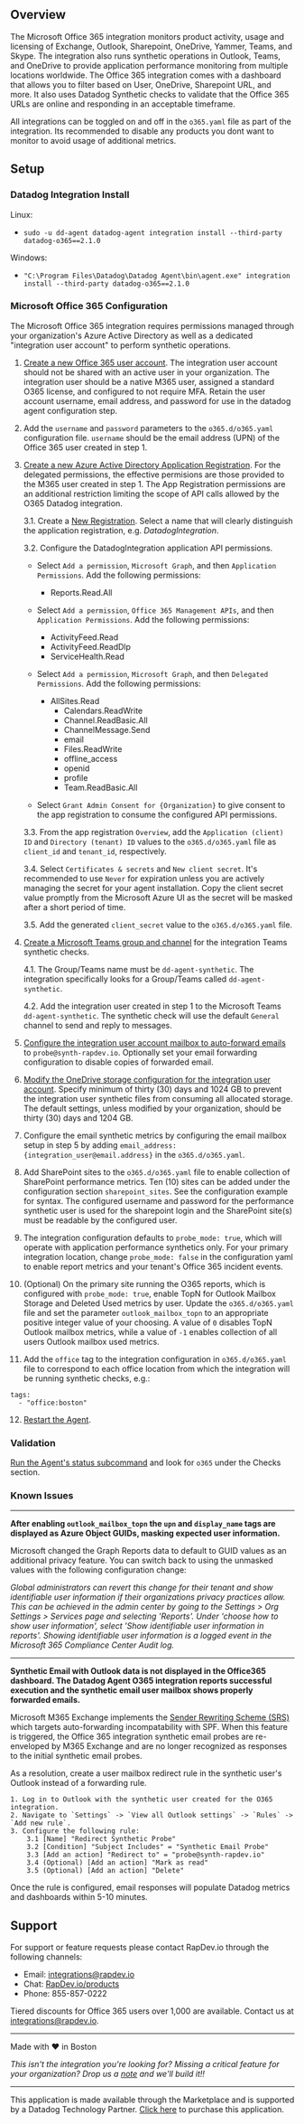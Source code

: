## Overview

The Microsoft Office 365 integration monitors product activity, usage and licensing of Exchange, Outlook, Sharepoint, OneDrive, Yammer, Teams, and Skype. The integration also runs synthetic operations in Outlook, Teams, and OneDrive to provide application performance monitoring from multiple locations worldwide. The Office 365 integration comes with a dashboard that allows you to filter based on User, OneDrive, Sharepoint URL, and more. It also uses Datadog Synthetic checks to validate that the Office 365 URLs are online and responding in an acceptable timeframe.

All integrations can be toggled on and off in the ```o365.yaml``` file as part of the integration.  Its recommended to disable any products you dont want to monitor to avoid usage of additional metrics.

## Setup

### Datadog Integration Install

Linux:
* `sudo -u dd-agent datadog-agent integration install --third-party datadog-o365==2.1.0`

Windows:
* `"C:\Program Files\Datadog\Datadog Agent\bin\agent.exe" integration install --third-party datadog-o365==2.1.0`

### Microsoft Office 365 Configuration

The Microsoft Office 365 integration requires permissions managed through your organization's Azure Active Directory as well as a dedicated "integration user account" to perform synthetic operations.

1. [Create a new Office 365 user account](https://support.microsoft.com/en-us/office/add-a-new-user-10d7c185-34d1-4648-9b1d-40c45305d2cb). The integration user account should not be shared with an active user in your organization. The integration user should be a native M365 user, assigned a standard O365 license, and configured to not require MFA. Retain the user account username, email address, and password for use in the datadog agent configuration step.

2. Add the `username` and `password` parameters to the `o365.d/o365.yaml` configuration file.  `username` should be the email address (UPN) of the Office 365 user created in step 1.

3. [Create a new Azure Active Directory Application Registration](https://docs.microsoft.com/en-us/azure/active-directory/develop/quickstart-register-app). For the delegated permissions, the effective permisions are those provided to the M365 user created in step 1. The App Registration permissions are an additional restriction limiting the scope of API calls allowed by the O365 Datadog integration.

	3.1. Create a [New Registration](https://portal.azure.com/#blade/Microsoft_AAD_IAM/ActiveDirectoryMenuBlade/RegisteredApps). Select a name that will clearly distinguish the application registration, e.g. *DatadogIntegration*.
	
	3.2. Configure the DatadogIntegration application API permissions. 

	- Select `Add a permission`, `Microsoft Graph`, and then `Application Permissions`. Add the following permissions:
		- Reports.Read.All

	- Select `Add a permission`, `Office 365 Management APIs`, and then `Application Permissions`. Add the following permissions:
		- ActivityFeed.Read
		- ActivityFeed.ReadDlp 
		- ServiceHealth.Read

	- Select `Add a permission`, `Microsoft Graph`, and then `Delegated Permissions`. Add the following permissions:
	  - AllSites.Read
		- Calendars.ReadWrite
		- Channel.ReadBasic.All
		- ChannelMessage.Send
		- email
		- Files.ReadWrite
		- offline_access
		- openid
		- profile
		- Team.ReadBasic.All

	- Select `Grant Admin Consent for {Organization}` to give consent to the app registration to consume the configured API permissions.

	3.3. From the app registration `Overview`, add the `Application (client) ID` and `Directory (tenant) ID` values to the `o365.d/o365.yaml` file as `client_id` and `tenant_id`, respectively.

	3.4. Select `Certificates & secrets` and `New client secret`. It's recommended to use `Never` for expiration unless you are actively managing the secret for your agent installation. Copy the client secret value promptly from the Microsoft Azure UI as the secret will be masked after a short period of time.

	3.5. Add the generated `client_secret` value to the `o365.d/o365.yaml` file.

4. [Create a Microsoft Teams group and channel](https://docs.microsoft.com/en-us/microsoftteams/get-started-with-teams-create-your-first-teams-and-channels) for the integration Teams synthetic checks.

	4.1. The Group/Teams name must be `dd-agent-synthetic`. The integration specifically looks for a Group/Teams called `dd-agent-synthetic`.

	4.2. Add the integration user created in step 1 to the Microsoft Teams `dd-agent-synthetic`. The synthetic check will use the default `General` channel to send and reply to messages.

5. [Configure the integration user account mailbox to auto-forward emails](https://docs.microsoft.com/en-us/exchange/recipients-in-exchange-online/manage-user-mailboxes/configure-email-forwarding) to `probe@synth-rapdev.io`. Optionally set your email forwarding configuration to disable copies of forwarded email.

6. [Modify the OneDrive storage configuration for the integration user account](https://docs.microsoft.com/en-us/onedrive/set-retention). Specify minimum of thirty (30) days and 1024 GB to prevent the integration user synthetic files from consuming all allocated storage. The default settings, unless modified by your organization, should be thirty (30) days and 1204 GB. 

7. Configure the email synthetic metrics by configuring the email mailbox setup in step 5 by adding `email_address: {integration_user@email.address}` in the `o365.d/o365.yaml`.

8. Add SharePoint sites to the `o365.d/o365.yaml` file to enable collection of SharePoint performance metrics. Ten (10) sites can be added under the configuration section `sharepoint_sites`. See the configuration example for syntax. The configured username and password for the performance synthetic user is used for the sharepoint login and the SharePoint site(s) must be readable by the configured user.

9. The integration configuration defaults to `probe_mode: true`, which will operate with application performance synthetics only. For your primary integration location, change `probe_mode: false` in the configuration yaml to enable report metrics and your tenant's Office 365 incident events.

10. (Optional) On the primary site running the O365 reports, which is configured with `probe_mode: true`, enable TopN for Outlook Mailbox Storage and Deleted Used metrics by user. Update the `o365.d/o365.yaml` file and set the parameter `outlook_mailbox_topn` to an appropriate positive integer value of your choosing. A value of `0` disables TopN Outlook mailbox metrics, while a value of `-1` enables collection of all users Outlook mailbox used metrics.

11. Add the `office` tag to the integration configuration in `o365.d/o365.yaml` file to correspond to each office location from which the integration will be running synthetic checks, e.g.:
```
tags:
  - "office:boston"
```

12. [Restart the Agent](https://docs.datadoghq.com/agent/guide/agent-commands/?tab=agentv6v7).

### Validation

[Run the Agent's status subcommand](https://docs.datadoghq.com/agent/guide/agent-commands/?tab=agentv6v7#agent-status-and-information) and look for `o365` under the Checks section.

### Known Issues
<hr>

**After enabling `outlook_mailbox_topn` the `upn` and `display_name` tags are displayed as Azure Object GUIDs, masking expected user information.**

Microsoft changed the Graph Reports data to default to GUID values as an additional privacy feature. You can switch back to using the unmasked values with the following configuration change:

*Global administrators can revert this change for their tenant and show identifiable user information if their organizations privacy practices allow. This can be achieved in the admin center by going to the Settings > Org Settings > Services page and selecting 'Reports'. Under 'choose how to show user information', select 'Show identifiable user information in reports'. Showing identifiable user information is a logged event in the Microsoft 365 Compliance Center Audit log.*

<hr>

**Synthetic Email with Outlook data is not displayed in the Office365 dashboard. The Datadog Agent O365 integration reports successful execution and the synthetic email user mailbox shows properly forwarded emails.**

Microsoft M365 Exchange implements the [Sender Rewriting Scheme (SRS)](https://docs.microsoft.com/en-us/office365/troubleshoot/antispam/sender-rewriting-scheme) which targets auto-forwarding incompatability with SPF. When this feature is triggered, the Office 365 integration synthetic email probes are re-enveloped by M365 Exchange and are no longer recognized as responses to the initial synthetic email probes.

As a resolution, create a user mailbox redirect rule in the synthetic user's Outlook instead of a forwarding rule.

	1. Log in to Outlook with the synthetic user created for the O365 integration.
	2. Navigate to `Settings` -> `View all Outlook settings` -> `Rules` -> `Add new rule`.
	3. Configure the following rule:
		3.1 [Name] "Redirect Synthetic Probe"
		3.2 [Condition] "Subject Includes" = "Synthetic Email Probe"
		3.3 [Add an action] "Redirect to" = "probe@synth-rapdev.io"
		3.4 (Optional) [Add an action] "Mark as read"
		3.5 (Optional) [Add an action] "Delete"

Once the rule is configured, email responses will populate Datadog metrics and dashboards within 5-10 minutes.

## Support
For support or feature requests please contact RapDev.io through the following channels: 

 - Email: integrations@rapdev.io 
 - Chat: [RapDev.io/products](https://rapdev.io/products)
 - Phone: 855-857-0222 

Tiered discounts for Office 365 users over 1,000 are available. Contact us at [integrations@rapdev.io](mailto:integration@rapdev.io).

---

Made with ❤️ in Boston

*This isn't the integration you're looking for? Missing a critical feature for your organization? Drop us a [note](mailto:integrations@rapdev.io) and we'll build it!!*

---

This application is made available through the Marketplace and is supported by a Datadog Technology Partner. [Click here](https://app.datadoghq.com/marketplace/app/rapdev-o365/pricing) to purchase this application.
